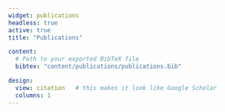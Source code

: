 ```yaml
---
widget: publications
headless: true
active: true
title: "Publications"

content:
  # Path to your exported BibTeX file
  bibtex: "content/publications/publications.bib"

design:
  view: citation   # this makes it look like Google Scholar
  columns: 1
---
```

